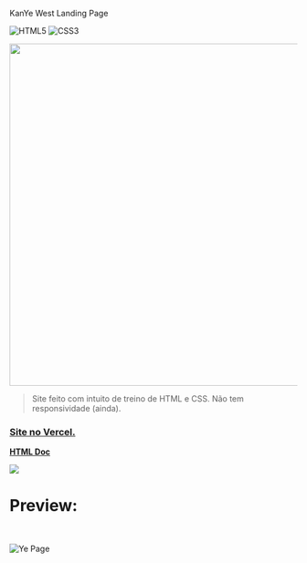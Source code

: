  KanYe West Landing Page

![HTML5](https://img.shields.io/badge/html5-%23E34F26.svg?style=for-the-badge&logo=html5&logoColor=white)
![CSS3](https://img.shields.io/badge/css3-%231572B6.svg?style=for-the-badge&logo=css3&logoColor=white)

 <img src="https://www.billboard.com/wp-content/uploads/media/kanye-west-thumbs-up-mtv-vmas-red-carpet-2016-billboard-1548.jpg" width="600px"> 

> Site feito com intuito de treino de HTML e CSS. Não tem responsividade (ainda).
  <div>
   <a href="https://ye-site.vercel.app/"><h3>Site no Vercel.</h3></a>
   <p>
     <a href="https://github.com/nyelkk/YE_site/blob/main/index.html"><strong>HTML Doc</strong></a>
     <br>
   </p>
  </div>
    <img src="![image](https://github.com/nyelkk/Kanye-LandingPage/assets/123602429/e78d71be-0b94-4528-ba92-0d01c291f1c1)">
  <h1>Preview:</h1>
<br>

  
![Ye Page](https://github.com/nyelkk/Kanye-LandingPage/assets/123602429/8f7e4ec2-e9ff-4a63-acb0-cb50f8793680)
